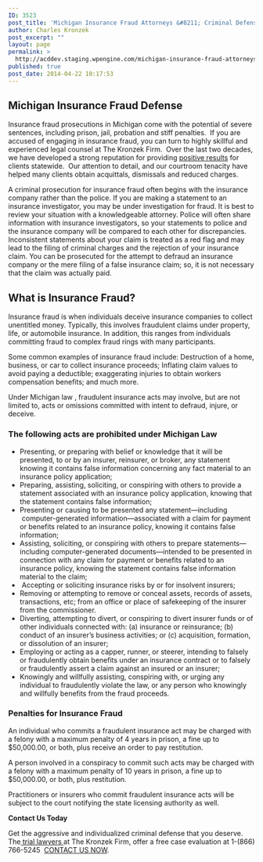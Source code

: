 ```yaml
---
ID: 3523
post_title: 'Michigan Insurance Fraud Attorneys &#8211; Criminal Defense Lawyers'
author: Charles Kronzek
post_excerpt: ""
layout: page
permalink: >
  http://acddev.staging.wpengine.com/michigan-insurance-fraud-attorneys-criminal-defense-lawyers.html
published: true
post_date: 2014-04-22 10:17:53
---
```

<h2><b>Michigan Insurance Fraud Defense</b></h2>
Insurance fraud prosecutions in Michigan come with the potential of severe sentences, including prison, jail, probation and stiff penalties.  If you are accused of engaging in insurance fraud, you can turn to highly skillful and experienced legal counsel at The Kronzek Firm.  Over the last two decades, we have developed a strong reputation for providing <a href="http://acddev.staging.wpengine.com/Proven-Results.html">positive results</a> for clients statewide.  Our attention to detail, and our courtroom tenacity have helped many clients obtain acquittals, dismissals and reduced charges.

A criminal prosecution for insurance fraud often begins with the insurance company rather than the police. If you are making a statement to an insurance investigator, you may be under investigation for fraud. It is best to review your situation with a knowledgeable attorney. Police will often share information with insurance investigators, so your statements to police and the insurance company will be compared to each other for discrepancies. Inconsistent statements about your claim is treated as a red flag and may lead to the filing of criminal charges and the rejection of your insurance claim. You can be prosecuted for the attempt to defraud an insurance company or the mere filing of a false insurance claim; so, it is not necessary that the claim was actually paid.
<h2>What is Insurance Fraud?</h2>
Insurance fraud is when individuals deceive insurance companies to collect unentitled money. Typically, this involves fraudulent claims under property, life, or automobile insurance. In addition, this ranges from individuals committing fraud to complex fraud rings with many participants.

Some common examples of insurance fraud include: Destruction of a home, business, or car to collect insurance proceeds; Inflating claim values to avoid paying a deductible; exaggerating injuries to obtain workers compensation benefits; and much more.

Under Michigan law , fraudulent insurance acts may involve, but are not limited to, acts or omissions committed with intent to defraud, injure, or deceive.
<h3>The following acts are prohibited under Michigan Law</h3>
<ul>
 	<li>Presenting, or preparing with belief or knowledge that it will be presented, to or by an insurer, reinsurer, or broker, any statement knowing it contains false information concerning any fact material to an insurance policy application;</li>
 	<li>Preparing, assisting, soliciting, or conspiring with others to provide a statement associated with an insurance policy application, knowing that the statement contains false information;</li>
 	<li>Presenting or causing to be presented any statement—including  computer-generated information—associated with a claim for payment or benefits related to an insurance policy, knowing it contains false information;</li>
 	<li>Assisting, soliciting, or conspiring with others to prepare statements—including computer-generated documents—intended to be presented in connection with any claim for payment or benefits related to an insurance policy, knowing the statement contains false information material to the claim;</li>
 	<li> Accepting or soliciting insurance risks by or for insolvent insurers;</li>
 	<li>Removing or attempting to remove or conceal assets, records of assets, transactions, etc; from an office or place of safekeeping of the insurer from the commissioner.</li>
 	<li>Diverting, attempting to divert, or conspiring to divert insurer funds or of other individuals connected with: (a) insurance or reinsurance; (b) conduct of an insurer’s business activities; or (c) acquisition, formation, or dissolution of an insurer;</li>
 	<li>Employing or acting as a capper, runner, or steerer, intending to falsely or fraudulently obtain benefits under an insurance contract or to falsely or fraudulently assert a claim against an insured or an insurer;</li>
 	<li>Knowingly and willfully assisting, conspiring with, or urging any individual to fraudulently violate the law, or any person who knowingly and willfully benefits from the fraud proceeds.</li>
</ul>
<h3><b>Penalties for Insurance Fraud</b></h3>
An individual who commits a fraudulent insurance act may be charged with a felony with a maximum penalty of 4 years in prison, a fine up to $50,000.00, or both, plus receive an order to pay restitution.

A person involved in a conspiracy to commit such acts may be charged with a felony with a maximum penalty of 10 years in prison, a fine up to $50,000.00, or both, plus restitution.

Practitioners or insurers who commit fraudulent insurance acts will be subject to the court notifying the state licensing authority as well.

<b>Contact Us Today</b>

Get the aggressive and individualized criminal defense that you deserve. The<a title="Michigan Criminal Defense Attorneys" href="http://acddev.staging.wpengine.com/trial-attorneys.html"> trial lawyers </a>at The Kronzek Firm, offer a free case evaluation at 1-(866) 766-5245  <a title="Contact Form" href="http://acddev.staging.wpengine.com/contact-us.html">CONTACT US NOW</a>.